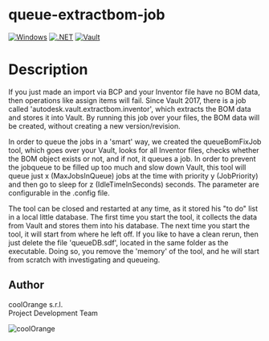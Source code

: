 # queue-extractbom-job

[![Windows](https://img.shields.io/badge/Platform-Windows-lightgray.svg)](https://www.microsoft.com/en-us/windows/)
[![.NET](https://img.shields.io/badge/.NET%20Framework-4.7-blue.svg)](https://dotnet.microsoft.com/)
[![Vault](https://img.shields.io/badge/Autodesk%20Vault-2019-yellow.svg)](https://www.autodesk.com/products/vault/)

# Description

If you just made an import via BCP and your Inventor file have no BOM data, then operations like assign items will fail. Since Vault 2017, there is a job called 'autodesk.vault.extractbom.inventor', which extracts the BOM data and stores it into Vault. By running this job over your files, the BOM data will be created, without creating a new version/revision.

In order to queue the jobs in a 'smart' way, we created the queueBomFixJob tool, which goes over your Vault, looks for all Inventor files, checks whether the BOM object exists or not, and if not, it queues a job. In order to prevent the jobqueue to be filled up too much and slow down Vault, this tool will queue just x (MaxJobsInQueue) jobs at the time with priority y (JobPriority) and then go to sleep for z (IdleTimeInSeconds) seconds. The parameter are configurable in the .config file.

The tool can be closed and restarted at any time, as it stored his "to do" list in a local little database. The first time you start the tool, it collects the data from Vault and stores them into his database. The next time you start the tool, it will start from where he left off. If you like to have a clean rerun, then just delete the file 'queueDB.sdf', located in the same folder as the executable. Doing so, you remove the 'memory' of the tool, and he will start from scratch with investigating and queueing.

## Author
coolOrange s.r.l.  
Project Development Team

![coolOrange](https://user-images.githubusercontent.com/36075173/46519882-4b518880-c87a-11e8-8dab-dffe826a9630.png)
